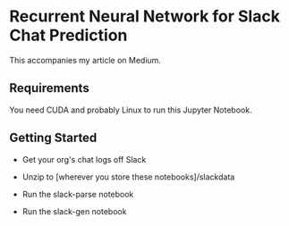 # Recurrent Neural Network for Slack Chat Prediction

This accompanies my article on Medium.

## Requirements

You need CUDA and probably Linux to run this Jupyter Notebook.

## Getting Started

* Get your org's chat logs off Slack

* Unzip to [wherever you store these notebooks]/slackdata

* Run the slack-parse notebook

* Run the slack-gen notebook


